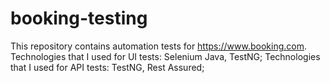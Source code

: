 # booking-testing
This repository contains automation tests for https://www.booking.com.  Technologies that I used for UI tests: Selenium Java, TestNG; Technologies that I used for API tests: TestNG, Rest Assured;
